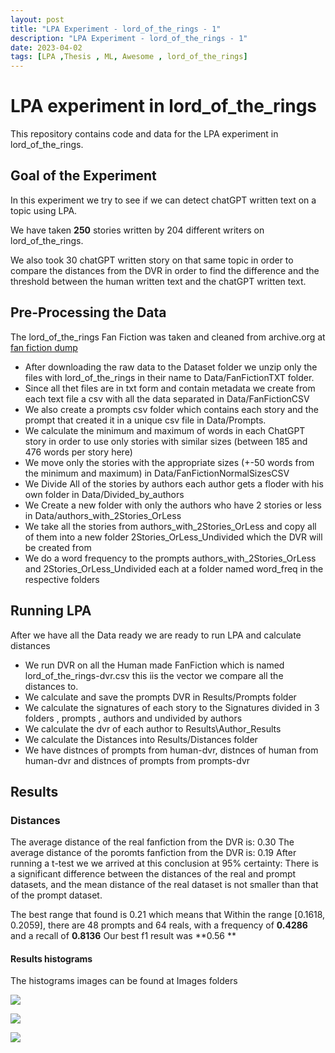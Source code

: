 ```yaml
---
layout: post
title: "LPA Experiment - lord_of_the_rings - 1"
description: "LPA Experiment - lord_of_the_rings - 1"
date: 2023-04-02
tags: [LPA ,Thesis , ML, Awesome , lord_of_the_rings]
---
```

# LPA experiment in lord_of_the_rings

This repository contains code and data for the LPA experiment in lord_of_the_rings.

<!--more-->


## Goal of the Experiment
In this experiment we try to see if we can detect chatGPT written text on a topic using LPA.

We have taken **250** stories written by 204 different writers on lord_of_the_rings.

We also took 30 chatGPT written story on that same topic in order to compare the distances from the DVR in order to find the difference and the threshold between the human written text and the chatGPT written text.

## Pre-Processing the Data
The lord_of_the_rings Fan Fiction was taken and cleaned from archive.org at [fan fiction dump](https://archive.org/download/Fanfictiondotnet1011dump)
- After downloading the raw data to the Dataset folder we unzip only the files with lord_of_the_rings in their name to Data/FanFictionTXT folder.
- Since all thet files are in txt form and contain metadata we create from each text file a csv with all the data separated in Data/FanFictionCSV
- We also create a prompts csv folder which contains each story and the prompt that created it in a unique csv file in Data/Prompts.
- We calculate the minimum and maximum of words in each ChatGPT story in order to use only stories with similar sizes (between 185 and 476 words per story here)
- We move only the stories with the appropriate sizes (+-50 words from the minimum and maximum) in Data/FanFictionNormalSizesCSV
- We Divide All of the stories by authors each author gets a floder with his own folder in Data/Divided_by_authors
- We Create a new folder with only the authors who have 2 stories or less in Data/authors_with_2Stories_OrLess
- We take all the stories from authors_with_2Stories_OrLess and copy all of them into a new folder 2Stories_OrLess_Undivided which the DVR will be created from
- We do a word frequency to the prompts authors_with_2Stories_OrLess and 2Stories_OrLess_Undivided each at a folder named word_freq in the respective folders

## Running LPA
After we have all the Data ready we are ready to run LPA and calculate distances
- We run DVR on all the Human made FanFiction which is named lord_of_the_rings-dvr.csv this iis the vector we compare all the distances to.
- We calculate and save the prompts DVR in Results/Prompts folder
- We calculate the signatures of each story to the Signatures divided in 3 folders , prompts , authors and undivided by authors
- We calculate the dvr of each author to Results\Author_Results
- We calculate the Distances into Results/Distances folder
- We have distnces of prompts from human-dvr, distnces of human from human-dvr and distnces of prompts from prompts-dvr

## Results

### Distances
The average distance of the real fanfiction from the DVR is: 0.30
The average distance of the poromts fanfiction from the DVR is: 0.19
After running a t-test we we arrived at this conclusion at 95% certainty:
There is a significant difference between the distances of the real and prompt datasets, and the mean distance of the real dataset is not smaller than that of the prompt dataset.

The best range that found is 0.21 which means that Within the range [0.1618, 0.2059], there are 48 prompts and 64 reals, with a frequency of **0.4286** and a recall of **0.8136**
Our best f1 result was **0.56 **

#### Results histograms
The histograms images can be found at Images folders

![](images/Experiments/lord_of_the_rings-fanfiction_histogram.jpg)

![](images/Experiments/lord_of_the_rings-prompts_histogram.jpg)

![](images/Experiments/lord_of_the_rings-both_histogram.jpg)
